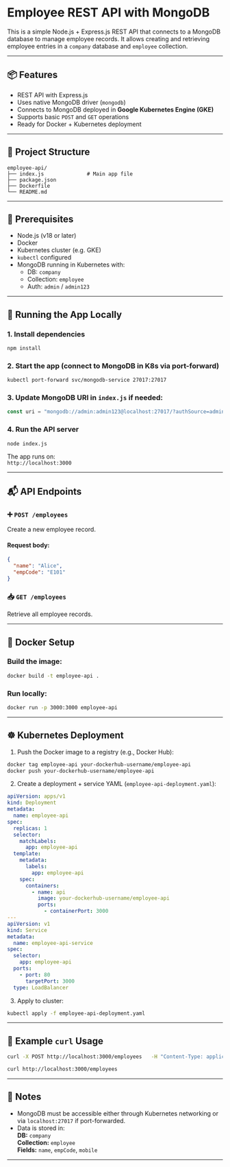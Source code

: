 # Employee REST API with MongoDB

This is a simple Node.js + Express.js REST API that connects to a MongoDB database to manage employee records. It allows creating and retrieving employee entries in a `company` database and `employee` collection.

---

## 📦 Features

- REST API with Express.js
- Uses native MongoDB driver (`mongodb`)
- Connects to MongoDB deployed in **Google Kubernetes Engine (GKE)**
- Supports basic `POST` and `GET` operations
- Ready for Docker + Kubernetes deployment

---

## 📁 Project Structure

```
employee-api/
├── index.js              # Main app file
├── package.json
├── Dockerfile
└── README.md
```

---

## 🔧 Prerequisites

- Node.js (v18 or later)
- Docker
- Kubernetes cluster (e.g. GKE)
- `kubectl` configured
- MongoDB running in Kubernetes with:
  - DB: `company`
  - Collection: `employee`
  - Auth: `admin` / `admin123`

---

## 🚀 Running the App Locally

### 1. Install dependencies

```bash
npm install
```

### 2. Start the app (connect to MongoDB in K8s via port-forward)

```bash
kubectl port-forward svc/mongodb-service 27017:27017
```

### 3. Update MongoDB URI in `index.js` if needed:

```js
const uri = "mongodb://admin:admin123@localhost:27017/?authSource=admin";
```

### 4. Run the API server

```bash
node index.js
```

The app runs on:  
`http://localhost:3000`

---

## 📬 API Endpoints

### ➕ `POST /employees`

Create a new employee record.

#### Request body:

```json
{
  "name": "Alice",
  "empCode": "E101"
}
```

### 📥 `GET /employees`

Retrieve all employee records.

---

## 🐳 Docker Setup

### Build the image:

```bash
docker build -t employee-api .
```

### Run locally:

```bash
docker run -p 3000:3000 employee-api
```

---

## ☸️ Kubernetes Deployment

1. Push the Docker image to a registry (e.g., Docker Hub):

```bash
docker tag employee-api your-dockerhub-username/employee-api
docker push your-dockerhub-username/employee-api
```

2. Create a deployment + service YAML (`employee-api-deployment.yaml`):

```yaml
apiVersion: apps/v1
kind: Deployment
metadata:
  name: employee-api
spec:
  replicas: 1
  selector:
    matchLabels:
      app: employee-api
  template:
    metadata:
      labels:
        app: employee-api
    spec:
      containers:
        - name: api
          image: your-dockerhub-username/employee-api
          ports:
            - containerPort: 3000
---
apiVersion: v1
kind: Service
metadata:
  name: employee-api-service
spec:
  selector:
    app: employee-api
  ports:
    - port: 80
      targetPort: 3000
  type: LoadBalancer
```

3. Apply to cluster:

```bash
kubectl apply -f employee-api-deployment.yaml
```

---

## 🧪 Example `curl` Usage

```bash
curl -X POST http://localhost:3000/employees   -H "Content-Type: application/json"   -d '{"name": "John", "empCode": "E123"}'

curl http://localhost:3000/employees
```

---

## 📝 Notes

- MongoDB must be accessible either through Kubernetes networking or via `localhost:27017` if port-forwarded.
- Data is stored in:  
  **DB:** `company`  
  **Collection:** `employee`  
  **Fields:** `name`, `empCode`, `mobile`

---
